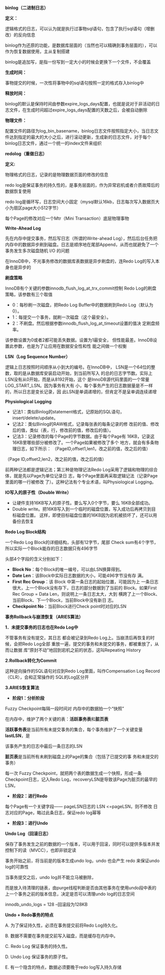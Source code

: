 **binlog（二进制日志）**

**定义：**

逻辑格式的日志，可以认为就是执行过事物sql语句，包含了执行sql语句（增删改）的反向信息

binlog作为还原的功能，是数据库层面的（当然也可以精确到事务层面的），可以作为恢复数据使用，主从复制搭建

binlog是追加写，是指一份写到一定大小的时候会更换下一个文件，不会覆盖

**生成时间：**

事物提交的时候，一次性将事物中的sql语句按照一定的格式存入binlog中

**释放时间：**

binlog的默认是保持时间由参数expire_logs_days配置，也就是说对于非活动的日志文件，在生成时间超过expire_logs_days配置的天数之后，会被自动删除

**物理文件：**

配置文件的路径为log_bin_basename，binlog日志文件按照指定大小，当日志文件达到指定的最大的大小之后，进行滚动更新，生成新的日志文件，对于每个binlog日志文件，通过一个统一的index文件来组织

**redolog（重做日志）**

**定义:**

物理格式的日志，记录的是物理数据页面的修改的信息

redo log是保证事务的持久性的，是事务层面的，作为异常宕机或者介质故障后的数据恢复使用

redo log是循环写，日志空间大小固定（mysql默认16kb，日志每次写入数据页大小为扇区page大小512字节）

每个Page的修改对应一个Mtr（Mini Transaction）底层物理事物

**Write-Ahead Log**

先在内存中提交事务，然后写日志（所谓的Write-ahead Log），然后后台任务把内存中的数据异步刷到磁盘。日志是顺序地在尾部Append，从而也就避免了一个事务发生多次磁盘随机 I/O 的问题

在InnoDB中，不光事务修改的数据库表数据是异步刷盘的，连Redo Log的写入本身也是异步的

**刷盘策略**

InnoDB有个关键的参数innodb_flush_log_at_trx_commit控制 Redo Log的刷盘策略，该参数有三个取值

- 0：每秒刷一次磁盘，把Redo Log Buffer中的数据刷到Redo Log（默认为0）。
- 1：每提交一个事务，就刷一次磁盘（这个最安全）。
- 2：不刷盘。然后根据参数innodb_flush_log_at_timeout设置的值决 定刷盘频率。

该参数设置为0或者2都可能丢失数据。设置为1最安全， 但性能最差。InnoDB设置此参数，也是为了让应用在数据安全性和性 能之间做一个权衡

**LSN（Log Sequence Number）**

逻辑上日志按照时间顺序从小到大的编号。在InnoDB中， LSN是一个64位的整数，取的是从数据库安装启动开始，到当前所写入 的总的日志字节数。实际上LSN没有从0开始，而是从8192开始，这个 是InnoDB源代码里面的一个常量LOG_START_LSN。因为事务有大有 小，每个事务产生的日志数据量是不一样的，所以日志是变长记录，因 此LSN是单调递增的，但肯定不是呈单调连续递增

**Physiological** **Logging**

- 记法1：类似Binlog的statement格式，记原始的SQL语句， insert/delete/update。
- 记法2：类似Binlog的RAW格式，记录每张表的每条记录的修 改前的值、修改后的值，类似（表，行，修改前的值，修改后的值）。
- 记法3：记录修改的每个Page的字节数据。由于每个Page有 16KB，记录这16KB里哪些部分被修改了。一个Page如果被修改了多个 地方，就会有多条物理日志，如下所示： （PageID,offset1,len1，改之前的值，改之后的值）

（Page ID,offset2,len2，改之前的值，改之后的值）

前两种记法都是逻辑记法；第三种是物理记法Redo Log采用了逻辑和物理的综合体，就是先以Page为单位记录日 志，每个Page里面再采取逻辑记法（记录Page里面的哪一行被修改 了）。这种记法有个专业术语，叫Physiological Logging。

**IO写入的原子性（Double Write）**

-  让硬件支持16KB写入的原子性。要么写入0个字节，要么 16KB全部成功。
-  Double write。把16KB写入到一个临时的磁盘位置，写入成功后再拷贝到目标磁盘位置。 这样，即使目标磁盘位置的16KB因为宕机被损坏了，还可以用备份去恢复

**Redo Log Block结构**

一个Redo Log Block的详细结构，头部有12字节，尾部 Check sum有4个字节，所以实际一个Block能存的日志数据只有496字节

头部4个字段的含义分别如下：

- **Block No**：每个Block的唯一编号，可以由LSN换算得到。
- **Date Len**：该Block中实际日志数据的大小，可能496字节没有存 满。
- **First Rec Group**：该 Block 中第一条日志的起始位置，可能因为上 一条日志很大，上一个Block没有存下，日志的部分数据到了当前的 Block。如果First Rec Group = Data Len，则说明上一条日志太大，大到 横跨了上一个Block、当前Block、下一个Block，当前Block中没有新日 志。
- **Checkpoint No**：当前Block进行Check point时对应的LSN

**事务Rollback与崩溃恢复（ARIES算法）**

**1．未提交事务的日志也在Redo Log中**

不管事务有没有提交，其日志 都会被记录到Redo Log上。当崩溃后再恢复的时候，会把Redo Log全部 重放一遍，提交的事务和未提交的事务，都被重放了，从而让数据 库“原封不动”地回到宕机之前的状态，这叫Repeating History

**2.Rollback转化为Commit**

这种逆向操作的SQL语句对应到Redo Log里面，叫作Compensation Log Record（CLR），会和正常操作的 SQL的Log区分开

**3.ARIES恢复算法**

- **阶段1：分析阶段**

 Fuzzy Checkpoint每隔一段时间对 内存中的数据拍一个“快照”

 在内存中，维护了两个关键的表：**活跃事务表**和**脏页表**

 **活跃事务表**是当前所有未提交事务的集合，每个事务维护了一个关键变量**lastLSN**，是    

 该事务产生的日志中最后一条日志的LSN

 **脏页表**是当前所有未刷到磁盘上的Page的集合（包括了已提交的事 务和未提交的事务）

每一次 Fuzzy Checkpoint，就把两个表的数据生成一个快照，形成一条 Checkpoint日志，记入Redo Log，recoveryLSN是导致该Page为脏页的最早的LSN，

- **阶段2：进行Redo**

每个Page有一个关键字段—— pageLSN日志的 LSN <=pageLSN，则不修改 日志对应的Page，略过此条日志，保证redo log幂等

- **阶段3：进行Undo**

**Undo Log（回滚日志）**

保存了事务发生之前的数据的一个版本，可以用于回滚，同时可以提供多版本并发控制下的读（MVCC），也即非锁定读

事务开始之前，将当前是的版本生成undo log，undo 也会产生 redo 来保证undo log的可靠性

当事务提交之后，undo log并不能立马被删除，

而是放入待清理的链表，由purge线程判断是否由其他事务在使用undo段中表的上一个事务之前的版本信息，决定是否可以清理undo log的日志空间

innodb_undo_logs = 128 –回滚段为128KB

**Undo + Redo事务的特点**

 A. 为了保证持久性，必须在事务提交前将Redo Log持久化。

 B. 数据不需要在事务提交前写入磁盘，而是缓存在内存中。

 C. Redo Log 保证事务的持久性。

 D. Undo Log 保证事务的原子性。

 E. 有一个隐含的特点，数据必须要晚于redo log写入持久存储